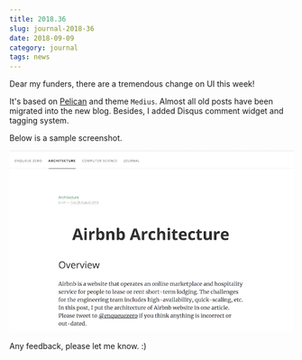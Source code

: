 ```yaml
---
title: 2018.36
slug: journal-2018-36
date: 2018-09-09
category: journal
tags: news
---
```


Dear my funders, there are a tremendous change on UI this week!

It's based on [Pelican](http://docs.getpelican.com/) and theme `Medius`. Almost all old posts have been migrated into the new blog. Besides, I added Disqus comment widget and tagging system.

Below is a sample screenshot.

![New Look](/static/images/2018-36-new-look.png)

Any feedback, please let me know. :)
